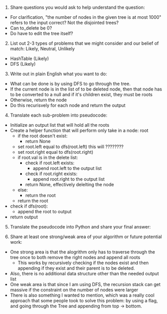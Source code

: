 1. Share questions you would ask to help understand the question:
- For clarification, "the number of nodes in the given tree is at most 1000" refers to the input correct? Not the disjointed trees?
- Can to_delete be 0?
- Do have to edit the tree itself? 

2. List out 2-3 types of problems that we might consider and our belief of match: Likely, Neutral, Unlikely
- HashTable (Likely)
- DFS (Likely)
  
3. Write out in plain English what you want to do: 
- What can be done is by using DFS to go through the tree.
- If the current node is in the list of to be deleted node, then that node has to be converted to a null and if it's children exist, they must be roots
- Otherwise, return the node 
- Do this recurisvely for each node and return the output

4. Translate each sub-problem into pseudocode:
- Initialize an output list that will hold all the roots
- Create a helper function that will perform only take in a node: root
    - if the root doesn't exist:
        - return None
    - set root.left equal to dfs(root.left) this will ????????
    - set root.right equal to dfs(root.right)
    - if root.val is in the delete list:
        - check if root.left exists:
            - append root.left to the output list
        - check if root.right exists:
            - append root.right to the output list    
        - return None, effectively delelting the node
    - else:
        - return the root 
    - return the root
- check if dfs(root):
    - append the root to output
- return output

5. Translate the pseudocode into Python and share your final answer:
  <!-- class Solution:
    def delNodes(self, root: Optional[TreeNode], to_delete: List[int]) -> List[TreeNode]:
        output: List[TreeNode] = []

        def dfs(root: Optional[TreeNode]):
            if not root:
                return None
            root.left = dfs(root.left)
            root.right = dfs(root.right)
            if root.val in to_delete:
                if root.left:
                    output.append(root.left)
                if root.right:
                    output.append(root.right)
                return None
            else:
                return root
            return root
                
        if dfs(root):
            output.append(root)
            
        return output -->

6. Share at least one strong/weak area of your algorithm or future potential work:
- One strong area is that the alogrithm only has to traverse through the tree once to both remove the right nodes and append all roots 
    - This works by recursively checking if the nodes exist and then appending if they exist and their parent is to be deleted. 
- Also, there is no additional data structure other than the needed output list
- One weak area is that since I am using DFS, the recursion stack can get massive if the constraint on the number of nodes were larger
- There is also something I wanted to mention, which was a really cool approach that some people took to solve this problem: by using a flag, and going through the Tree and appending from top -> bottom. 